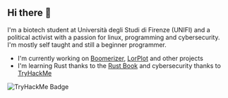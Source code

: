 ## Hi there 👋

I'm a biotech student at Università degli Studi di Firenze (UNIFI) and a political activist with a passion for linux, programming and cybersecurity. I'm mostly self taught and still a beginner programmer.

- I'm currently working on [Boomerizer](https://github.com/EuroNutellaMan/boomerizer), [LorPlot](https://github.com/EuroNutellaMan/LorPlot) and other projects
- I'm learning Rust thanks to the [Rust Book](https://doc.rust-lang.org/stable/book/title-page.html) and cybersecurity thanks to [TryHackMe](https://tryhackme.com)

![TryHackMe Badge](https://tryhackme.com/badge/3195905)
